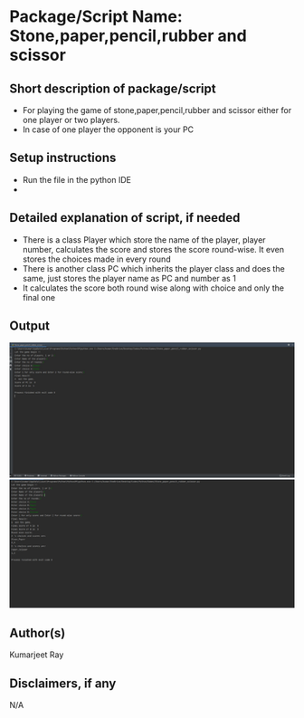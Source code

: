 # Package/Script Name: Stone,paper,pencil,rubber and scissor

## Short description of package/script

- For playing the game of stone,paper,pencil,rubber and scissor either for one player or two players.
- In case of one player the opponent is your PC

## Setup instructions

- Run the file in the python IDE
- 
## Detailed explanation of script, if needed

- There is a class Player which store the name of the player, player number, calculates the score and stores the score round-wise. It even stores the choices made in every round
- There is another class PC which inherits the player class and does the same, just stores the player name as PC and number as 1
- It calculates the score both round wise along with choice and only the final one

## Output

![Image](Images/Stone_paper_pencil_rubber_scissor_player_1.jpg)
![Image](Images/Stone_paper_pencil_rubber_scissor_player_2.jpg)

## Author(s)

Kumarjeet Ray

## Disclaimers, if any

N/A
